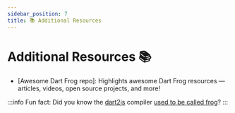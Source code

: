 ```yaml
---
sidebar_position: 7
title: 📚 Additional Resources
---
```


# Additional Resources 📚

- [Awesome Dart Frog repo]: Highlights awesome Dart Frog resources — articles, videos, open source projects, and more!

:::info
Fun fact: Did you know the [dart2js][dart2js_compiler_link] compiler [used to be called frog][dart2js_frog_pr_link]?
:::

[dart2js_compiler_link]: https://dart.dev/tools/dart2js
[dart2js_frog_pr_link]: https://github.com/dart-lang/sdk/issues/2194
[awesome_df]: https://github.com/VeryGoodOpenSource/awesome-dart-frog
